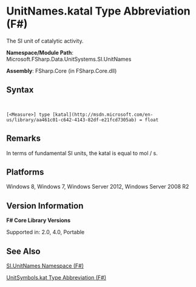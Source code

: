 # UnitNames.katal Type Abbreviation (F#)

The SI unit of catalytic activity.

**Namespace/Module Path**: Microsoft.FSharp.Data.UnitSystems.SI.UnitNames

**Assembly**: FSharp.Core (in FSharp.Core.dll)


## Syntax


```


[<Measure>] type [katal](http://msdn.microsoft.com/en-us/library/aa461c01-c642-4143-82df-e21fcd7305ab) = float

```



## Remarks
In terms of fundamental SI units, the katal is equal to mol / s.


## Platforms
Windows 8, Windows 7, Windows Server 2012, Windows Server 2008 R2


## Version Information
**F# Core Library Versions**

Supported in: 2.0, 4.0, Portable




## See Also
[SI.UnitNames Namespace &#40;F&#35;&#41;](SI.UnitNames-Namespace-%5BFSharp%5D.md)

[UnitSymbols.kat Type Abbreviation &#40;F&#35;&#41;](UnitSymbols.kat-Type-Abbreviation-%5BFSharp%5D.md)

